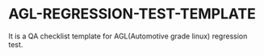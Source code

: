 # AGL-REGRESSION-TEST-TEMPLATE
It is a QA checklist template for AGL(Automotive grade linux) regression test.
